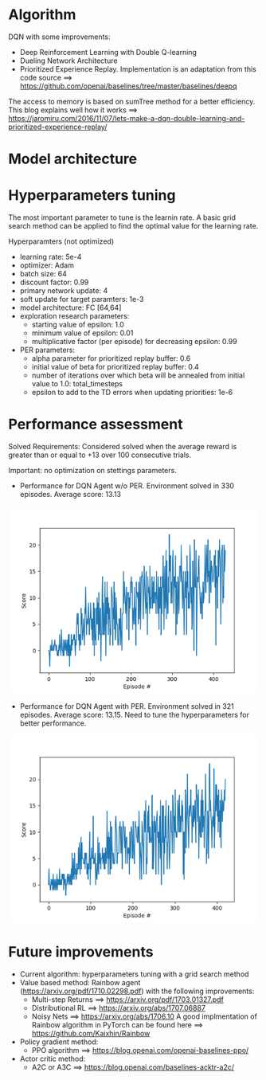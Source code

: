 # Algorithm
DQN with some improvements:
  - Deep Reinforcement Learning with Double Q-learning
  - Dueling Network Architecture
  - Prioritized Experience Replay. Implementation is an adaptation from this code source ==> https://github.com/openai/baselines/tree/master/baselines/deepq

The access to memory is based on sumTree method for a better efficiency. This blog explains well how it works ==> https://jaromiru.com/2016/11/07/lets-make-a-dqn-double-learning-and-prioritized-experience-replay/
  
# Model architecture


# Hyperparameters tuning
The most important parameter to tune is the learnin rate.
A basic grid search method can be applied to find the optimal value for the learning rate.

Hyperparamters (not optimized)
  - learning rate: 5e-4
  - optimizer: Adam
  - batch size: 64
  - discount factor: 0.99
  - primary network update: 4
  - soft update for target paramters: 1e-3
  - model architecture: FC [64,64]
  - exploration research parameters:
      - starting value of epsilon: 1.0
      - minimum value of epsilon: 0.01
      - multiplicative factor (per episode) for decreasing epsilon: 0.99
  - PER parameters:
      - alpha parameter for prioritized replay buffer: 0.6
      - initial value of beta for prioritized replay buffer: 0.4
      - number of iterations over which beta will be annealed from initial value to 1.0: total_timesteps
      - epsilon to add to the TD errors when updating priorities: 1e-6
      
# Performance assessment

Solved Requirements: Considered solved when the average reward is greater than or equal to +13 over 100 consecutive trials.

Important: no optimization on stettings parameters.

  + Performance for DQN Agent w/o PER.
Environment solved in 330 episodes. Average score: 13.13

![alt text](https://github.com/Adrelf/DRL-navigation/blob/master/images/Banana_Nav.png)


  + Performance for DQN Agent with PER.
Environment solved in 321 episodes. Average score: 13.15.
Need to tune the hyperparameters for better performance.

![alt text](https://github.com/Adrelf/DRL-navigation/blob/master/images/Banana_Nav_PER.png)

# Future improvements
  - Current algorithm: hyperparameters tuning with a grid search method
  - Value based method: 
  Rainbow agent (https://arxiv.org/pdf/1710.02298.pdf) with the following improvements:
    - Multi-step Returns ==> https://arxiv.org/pdf/1703.01327.pdf
    - Distributional RL ==> https://arxiv.org/abs/1707.06887
    - Noisy Nets ==> https://arxiv.org/abs/1706.10
A good implmentation of Rainbow algorithm in PyTorch can be found here ==> https://github.com/Kaixhin/Rainbow
  - Policy gradient method:
    - PPO algorithm ==> https://blog.openai.com/openai-baselines-ppo/
  - Actor critic method:
    - A2C or A3C ==> https://blog.openai.com/baselines-acktr-a2c/

                        
